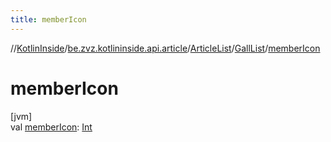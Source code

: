 ```yaml
---
title: memberIcon
---
```

//[KotlinInside](../../../../index.html)/[be.zvz.kotlininside.api.article](../../index.html)/[ArticleList](../index.html)/[GallList](index.html)/[memberIcon](member-icon.html)



# memberIcon



[jvm]\
val [memberIcon](member-icon.html): [Int](https://kotlinlang.org/api/latest/jvm/stdlib/kotlin/-int/index.html)




